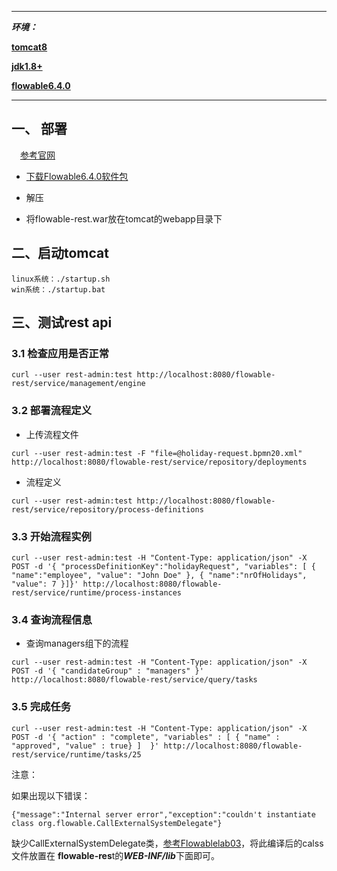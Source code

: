

------

***环境：***

**[tomcat8]()**

**[jdk1.8+]()**

[**flowable6.4.0**]()

------



## 一、 部署

　[参考官网](https://www.flowable.org/docs/userguide/index.html#getting.started.rest)

-   [下载Flowable6.4.0软件包](https://github.com/flowable/flowable-engine/releases/download/flowable-6.4.0/flowable-6.4.0.zip)

- 解压
- 将flowable-rest.war放在tomcat的webapp目录下

## 二、启动tomcat

```
linux系统：./startup.sh 
win系统：./startup.bat 
```



## 三、测试rest api

### 3.1 检查应用是否正常

```
curl --user rest-admin:test http://localhost:8080/flowable-rest/service/management/engine
```

### 3.2 	部署流程定义

- 上传流程文件

```
curl --user rest-admin:test -F "file=@holiday-request.bpmn20.xml" http://localhost:8080/flowable-rest/service/repository/deployments
```

- 流程定义

```
curl --user rest-admin:test http://localhost:8080/flowable-rest/service/repository/process-definitions
```

### 3.3 开始流程实例

```
curl --user rest-admin:test -H "Content-Type: application/json" -X POST -d '{ "processDefinitionKey":"holidayRequest", "variables": [ { "name":"employee", "value": "John Doe" }, { "name":"nrOfHolidays", "value": 7 }]}' http://localhost:8080/flowable-rest/service/runtime/process-instances
```

### 3.4 查询流程信息

-  查询managers组下的流程

```
curl --user rest-admin:test -H "Content-Type: application/json" -X POST -d '{ "candidateGroup" : "managers" }' http://localhost:8080/flowable-rest/service/query/tasks
```

### 3.5 完成任务

```
curl --user rest-admin:test -H "Content-Type: application/json" -X POST -d '{ "action" : "complete", "variables" : [ { "name" : "approved", "value" : true} ]  }' http://localhost:8080/flowable-rest/service/runtime/tasks/25
```



注意：

如果出现以下错误：

```
{"message":"Internal server error","exception":"couldn't instantiate class org.flowable.CallExternalSystemDelegate"}
```

缺少CallExternalSystemDelegate类，[参考Flowablelab03](https://github.com/Spring2Flowable/Flowablelab03/blob/master/flowable-lab03/src/main/java/com/flowable/demo/Delegate/CallExternalSystemDelegate.java)，将此编译后的calss文件放置在 **flowable-res**t的***WEB-INF/lib***下面即可。

